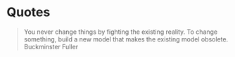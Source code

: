 # Quotes

> You never change things by fighting the existing reality. To change something, build a new model that makes the existing model obsolete.
Buckminster Fuller
